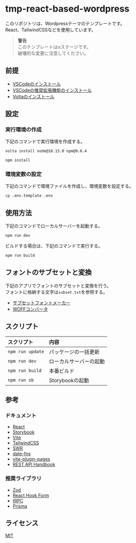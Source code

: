 # tmp-react-based-wordpress

このリポジトリは、Wordpressテーマのテンプレートです。  
React、TailwindCSSなどを使用しています。  

> **警告**  
> このテンプレートはαステージです。  
> 破壊的な変更に注意してください。  

## 前提

- [VSCodeのインストール](https://azure.microsoft.com/ja-jp/products/visual-studio-code/)
- [VSCodeの推奨拡張機能のインストール](https://code.visualstudio.com/docs/editor/extension-marketplace#_workspace-recommended-extensions)
- [Voltaのインストール](https://docs.volta.sh/guide/getting-started)

## 設定

### 実行環境の作成

下記のコマンドで実行環境を作成する。  

```zsh
volta install node@18.15.0 npm@9.6.4

npm install
```

### 環境変数の設定

下記のコマンドで環境ファイルを作成し、環境変数を設定する。  

```zsh
cp .env.template .env
```

## 使用方法

下記のコマンドでローカルサーバーを起動する。  

```zsh
npm run dev
```

ビルドする場合は、下記のコマンドで実行する。  

```zsh
npm run build
```

## フォントのサブセットと変換

下記のアプリでフォントのサブセットと変換を行う。  
フォントに格納する文字は`subset.txt`を参照する。  

- [サブセットフォントメーカー](https://opentype.jp/subsetfontmk.htm)
- [WOFFコンバータ](https://opentype.jp/woffconv.htm)

## スクリプト

| スクリプト | 内容 |
|:-------|:--------|
| `npm run update`| パッケージの一括更新 |
| `npm run dev` | ローカルサーバーの起動 |
| `npm run build` | 本番ビルド |
| `npm run sb` | Storybookの起動 |

## 参考

### ドキュメント

- [React](https://react.dev/)
- [Storybook](https://storybook.js.org/)
- [Vite](https://ja.vitejs.dev/)
- [TailwindCSS](https://tailwindui.com/)
- [SWR](https://swr.vercel.app/ja)
- [date-fns](https://date-fns.org/)
- [vite-plugin-pages](https://github.com/hannoeru/vite-plugin-pages)
- [REST API Handbook](https://developer.wordpress.org/rest-api/)

### 推奨ライブラリ

- [Zod](https://zod.dev/)
- [React Hook Form](https://react-hook-form.com/)
- [tRPC](https://trpc.io/)
- [Prisma](https://www.prisma.io/)

## ライセンス

[MIT](https://opensource.org/licenses/MIT)
